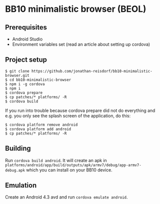# BB10 minimalistic browser (BEOL)

## Prerequisites

- Android Studio
- Environment variables set (read an article about setting up cordova)

## Project setup

```
$ git clone https://github.com/jonathan-reisdorf/bb10-minimalistic-browser.git
$ cd bb10-minimalistic-browser
$ npm i -g cordova
$ npm i
$ cordova prepare
$ cp patches/* platforms/ -R
$ cordova build
```

If you run into trouble because cordova prepare did not do everything and e.g. you only see the splash screen of the application, do this:
```
$ cordova platform remove android
$ cordova platform add android
$ cp patches/* platforms/ -R
```

## Building

Run `cordova build android`.
It will create an apk in `platforms/android/app/build/outputs/apk/armv7/debug/app-armv7-debug.apk` which you can install on your BB10 device.

## Emulation

Create an Android 4.3 avd and run `cordova emulate android`.
